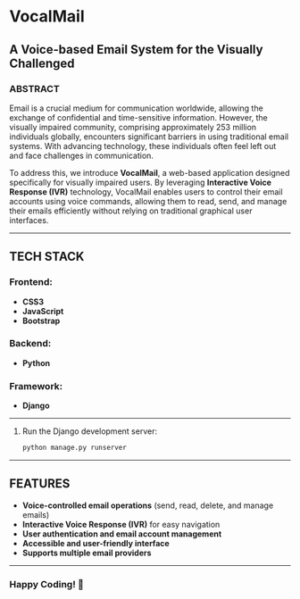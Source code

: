 # VocalMail

## A Voice-based Email System for the Visually Challenged

### ABSTRACT
Email is a crucial medium for communication worldwide, allowing the exchange of confidential and time-sensitive information. However, the visually impaired community, comprising approximately 253 million individuals globally, encounters significant barriers in using traditional email systems. With advancing technology, these individuals often feel left out and face challenges in communication.


To address this, we introduce **VocalMail**, a web-based application designed specifically for visually impaired users. By leveraging **Interactive Voice Response (IVR)** technology, VocalMail enables users to control their email accounts using voice commands, allowing them to read, send, and manage their emails efficiently without relying on traditional graphical user interfaces.

---

## TECH STACK

### Frontend:
- **CSS3**
- **JavaScript**
- **Bootstrap**

### Backend:
- **Python**

### Framework:
- **Django**

---



1. Run the Django development server:
   ```sh
   python manage.py runserver
   ```


---

## FEATURES
- **Voice-controlled email operations** (send, read, delete, and manage emails)
- **Interactive Voice Response (IVR)** for easy navigation
- **User authentication and email account management**
- **Accessible and user-friendly interface**
- **Supports multiple email providers**

---
### Happy Coding! 🚀

